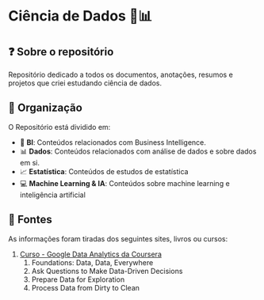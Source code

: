 #  Ciência de Dados 🧪📊

## ❓ Sobre o repositório 
Repositório dedicado a todos os documentos, anotações, resumos e projetos que criei estudando ciência de dados.

## 📂 Organização
O Repositório está dividido em:
- 💼 **BI**: Conteúdos relacionados com Business Intelligence.
- 📊 **Dados**: Conteúdos relacionados com análise de dados e sobre dados em si.
- 📈 **Estatística**: Conteúdos de estudos de estatística
- 💻 **Machine Learning & IA**: Conteúdos sobre machine learning e inteligência artificial

## 📖 Fontes 
As informações foram tiradas dos seguintes sites, livros ou cursos:

1. [Curso - Google Data Analytics da Coursera](https://www.coursera.org/professional-certificates/google-data-analytics?)
   1. Foundations: Data, Data, Everywhere
   2. Ask Questions to Make Data-Driven Decisions
   3. Prepare Data for Exploration
   4. Process Data from Dirty to Clean
